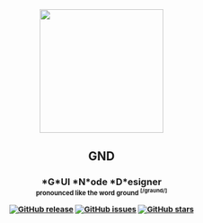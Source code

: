 <div align="center">
  
<img src="https://github.com/user-attachments/assets/33a941a2-087e-48e3-a1bd-e5db8d2118d1" height="220px" />

<h2> GND </h2>
<h3>*G*UI *N*ode *D*esigner
<br/>
<sub><sup>pronounced like the word ground <sup>[/ɡraʊnd/]</sup></sup></sup>

[![GitHub release](https://img.shields.io/github/v/release/azazelcodes/gnd?color=blue&label=release)]()
[![GitHub issues](https://img.shields.io/github/issues/azazelcodes/gnd?color=red)]()
[![GitHub stars](https://img.shields.io/github/stars/azazelcodes/gnd)]()
</div>
